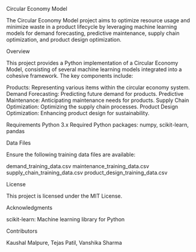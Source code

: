 Circular Economy Model

The Circular Economy Model project aims to optimize resource usage and minimize waste in a product lifecycle by leveraging machine learning models for demand forecasting, predictive maintenance, supply chain optimization, and product design optimization.

Overview

This project provides a Python implementation of a Circular Economy Model, consisting of several machine learning models integrated into a cohesive framework. The key components include:

Products: Representing various items within the circular economy system.
Demand Forecasting: Predicting future demand for products.
Predictive Maintenance: Anticipating maintenance needs for products.
Supply Chain Optimization: Optimizing the supply chain processes.
Product Design Optimization: Enhancing product design for sustainability.

Requirements
Python 3.x
Required Python packages: numpy, scikit-learn, pandas

Data Files

Ensure the following training data files are available:

demand_training_data.csv
maintenance_training_data.csv
supply_chain_training_data.csv
product_design_training_data.csv


License

This project is licensed under the MIT License.

Acknowledgments

scikit-learn: Machine learning library for Python


Contributors

Kaushal Malpure,
Tejas Patil,
Vanshika Sharma
